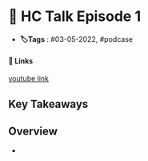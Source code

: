 # 📑 HC Talk Episode 1

- **🏷️Tags** : #03-05-2022,  #podcase

#### 🔗 Links
[youtube link](https://www.youtube.com/watch?v=EH4wnJVVKpQ&ab_channel=HiteshChoudhary)

## Key Takeaways

## Overview
- 

